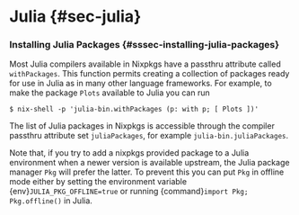 # Julia {#sec-julia}

### Installing Julia Packages {#sssec-installing-julia-packages}

Most Julia compilers available in Nixpkgs have a passthru attribute
called `withPackages`. This function permits creating a collection of
packages ready for use in Julia as in many other language frameworks.
For example, to make the package `Plots` available to Julia you can run

```ShellSession
$ nix-shell -p 'julia-bin.withPackages (p: with p; [ Plots ])'
```

The list of Julia packages in Nixpkgs is accessible through the
compiler passthru attribute set `juliaPackages`, for example
`julia-bin.juliaPackages`.

Note that, if you try to add a nixpkgs provided package to a Julia
environment when a newer version is available upstream, the Julia
package manager `Pkg` will prefer the latter. To prevent this you can
put `Pkg` in offline mode either by setting the environment variable
{env}`JULIA_PKG_OFFLINE=true` or running {command}`import Pkg;
Pkg.offline()` in Julia.
